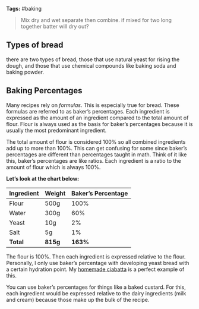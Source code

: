 
**Tags:** #baking 

> Mix dry and wet separate then combine. if mixed for two long together batter will dry out?


## Types of bread
there are two types of bread, those that use natural yeast for rising the dough, and those that use chemical compounds like baking soda and baking powder. 

## Baking Percentages

Many recipes rely on _formulas_. This is especially true for bread. These formulas are referred to as baker’s percentages. Each ingredient is expressed as the amount of an ingredient compared to the total amount of flour. Flour is always used as the basis for baker’s percentages because it is usually the most predominant ingredient.

The total amount of flour is considered 100% so all combined ingredients add up to more than 100%. This can get confusing for some since baker’s percentages are different than percentages taught in math. Think of it like this, baker’s percentages are like ratios. Each ingredient is a ratio to the amount of flour which is always 100%. 

**Let’s look at the chart below:**

|**Ingredient**|**Weight**|**Baker’s Percentage**|
|---|---|---|
|Flour|500g|100%|
|Water|300g|60%|
|Yeast|10g|2%|
|Salt|5g|1%|
|**Total**|**815g**|**163%**|

The flour is 100%. Then each ingredient is expressed relative to the flour. Personally, I only use baker’s percentage with developing yeast bread with a certain hydration point. My [homemade ciabatta](https://www.bakedbyanintrovert.com/ciabatta-bread/) is a perfect example of this. 

You can use baker’s percentages for things like a baked custard. For this, each ingredient would be expressed relative to the dairy ingredients (milk and cream) because those make up the bulk of the recipe.
